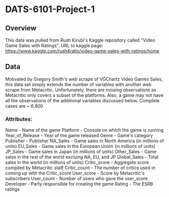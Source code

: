 # DATS-6101-Project-1

## Overview
This data was pulled from Rush Kirubi's Kaggle repository called "Video Game Sales with Ratings". 
URL to kaggle page: https://www.kaggle.com/rush4ratio/video-game-sales-with-ratings/home

## Data
Motivated by Gregory Smith's web scrape of VGChartz Video Games Sales, this data set simply extends the number of variables with another web scrape from Metacritic. Unfortunately, there are missing observations as Metacritic only covers a subset of the platforms. Also, a game may not have all the observations of the additional variables discussed below. Complete cases are ~ 6,900

### Attributes:
Name - Name of the game
Platform - Console on which the game is running
Year_of_Release - Year of the game released
Genre - Game's category
Publisher - Publisher
NA_Sales - Game sales in North America (in millions of units)
EU_Sales - Game sales in the European Union (in millions of units)
JP_Sales - Game sales in Japan (in millions of units)
Other_Sales - Game sales in the rest of the world excluing NA, EU, and JP
Global_Sales - Total sales in the world (in millions of units)
Critic_score - Aggregate score compiled by Metacritic staff
Critic_count - The number of critics used in coming up with the Critic_score
User_score - Score by Metacritic's subscribers
User_count - Number of users who gave the user_score
Developer - Party responsible for creating the game
Rating - The ESRB ratings

